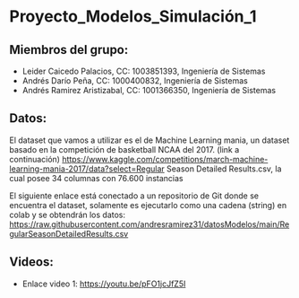 # Proyecto_Modelos_Simulación_1
## Miembros del grupo: 
  * Leider Caicedo Palacios, CC: 1003851393, Ingeniería de Sistemas
  * Andrés Darío Peña, CC: 1000400832, Ingeniería de Sistemas
  * Andrés Ramirez Aristizabal, CC: 1001366350, Ingeniería de Sistemas

## Datos: 
El dataset que vamos a utilizar es el de Machine Learning mania, un dataset basado en la competición de basketball NCAA del 2017. (link a continuación)
https://www.kaggle.com/competitions/march-machine-learning-mania-2017/data?select=Regular Season Detailed Results.csv, la cual posee 34 columnas con 76.600 instancias

El siguiente enlace está conectado a un repositorio de Git donde se encuentra el dataset, solamente es ejecutarlo como una cadena (string) en colab y se obtendrán los datos: https://raw.githubusercontent.com/andresramirez31/datosModelos/main/RegularSeasonDetailedResults.csv


## Videos:
* Enlace video 1: https://youtu.be/pFO1jcJfZ5I
